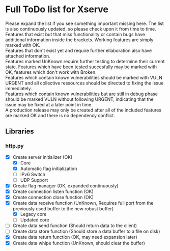 # Full ToDo list for Xserve #

Please expand the list if you see something important missing here. The list is also continuously updated, so please check upon it from time to time.<br>
Features that exist but that miss functionality or contain bugs have additional information inside the brackets. Working features are simply marked with OK.<br>
Features that don't exist yet and require further ellaboration also have attached information.<br>
Features marked UnKnown require further testing to determine their current state. Features which have been tested succesfully may be marked with OK, features which don't work with Broken.<br>
Features which contain known vulnerabilities should be marked with VULN URGENT and all collective ressources should be directed to fixing the issue immediately.<br>
Features which contain known vulnerabilities but are still in debug phase should be marked VULN without following URGENT, indicating that the issue may be fixed at a later point in time.<br>
A production release may only be created after all of the included features are marked OK and there is no dependency conflict.<br>

## Libraries ##

### http.py ###

 - [x] Create server initializer (OK)
    - [x] Core
    - [x] Automatic flag initialization
    - [ ] IPv6 Switch
    - [ ] UDP Support
 - [x] Create flag manager (OK, expanded continuously)
 - [x] Create connection listen function (OK)
 - [x] Create connection close function (OK)
 - [x] Create data receive function (UnKnown, Requires full port from the previously used buffer to the new robust buffer)
    - [x] Legacy core
    - [ ] Updated core
 - [ ] Create data send function (Should return data to the client)
 - [ ] Create data store function (Should store a data buffer to a file on disk)
 - [x] Create data return function (OK, may need expansion later)
 - [x] Create data whipe function (UnKnown, should clear the buffer)
